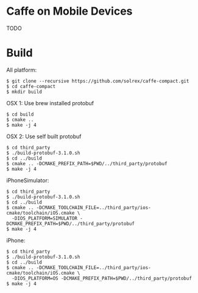 Caffe on Mobile Devices
==================

TODO

Build
==================

All platform:

```
$ git clone --recursive https://github.com/solrex/caffe-compact.git
$ cd caffe-compact
$ mkdir build
```

OSX 1: Use brew installed protobuf

```
$ cd build
$ cmake ..
$ make -j 4
```

OSX 2: Use self built protobuf

```
$ cd third_party
$ ./build-protobuf-3.1.0.sh
$ cd ../build
$ cmake .. -DCMAKE_PREFIX_PATH=$PWD/../third_party/protobuf
$ make -j 4
```

iPhoneSimulator:

```
$ cd third_party
$ ./build-protobuf-3.1.0.sh
$ cd ../build
$ cmake .. -DCMAKE_TOOLCHAIN_FILE=../third_party/ios-cmake/toolchain/iOS.cmake \
  -DIOS_PLATFORM=SIMULATOR -DCMAKE_PREFIX_PATH=$PWD/../third_party/protobuf
$ make -j 4
```

iPhone:

```
$ cd third_party
$ ./build-protobuf-3.1.0.sh
$ cd ../build
$ cmake .. -DCMAKE_TOOLCHAIN_FILE=../third_party/ios-cmake/toolchain/iOS.cmake \
  -DIOS_PLATFORM=OS -DCMAKE_PREFIX_PATH=$PWD/../third_party/protobuf
$ make -j 4
```
